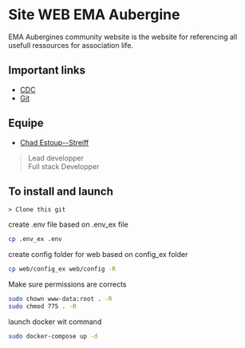 # Site WEB EMA Aubergine
EMA Aubergines community website is the website for referencing all usefull ressources for association life.  

## Important links
- [CDC](https://docs.google.com/document/d/1D_Cwk_JPBvU4kycO7Sg9CPh1gqrGHQWg/edit?usp=sharing&ouid=112875743801870679130&rtpof=true&sd=true)  
- [Git](https://github.com/ChadEstoupStreiff/site-EMA-Aubergine)  

## Equipe
- [Chad Estoup--Streiff](https://github.com/ChadEstoupStreiff)  
> Lead developper  
> Full stack Developper  


## To install and launch
```> Clone this git```

create .env file based on .env_ex file  
```bash
cp .env_ex .env
```  

create config folder for web based on config_ex folder
```bash
cp web/config_ex web/config -R
```  
Make sure permissions are corrects
```bash
sudo chown www-data:root . -R
sudo chmod 775 . -R
```
launch docker wit command  
```bash
sudo docker-compose up -d
```